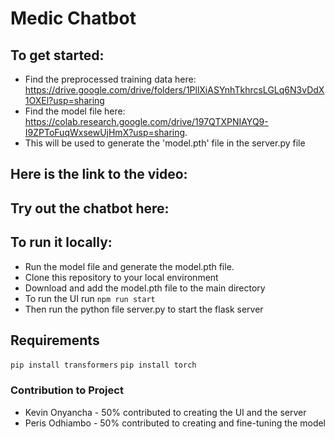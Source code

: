# Medic Chatbot

## To get started:
- Find the preprocessed training data here: https://drive.google.com/drive/folders/1PllXiASYnhTkhrcsLGLq6N3vDdX1OXEl?usp=sharing
- Find the model file here: https://colab.research.google.com/drive/197QTXPNIAYQ9-I9ZPToFuqWxsewUjHmX?usp=sharing. 
- This will be used to generate the 'model.pth' file in the server.py file

## Here is the link to the video: 

## Try out the chatbot here: 

## To run it locally:
- Run the model file and generate the model.pth file.
- Clone this repository to your local environment
- Download and add the model.pth file to the main directory
- To run the UI run `npm run start`
- Then run the python file server.py to start the flask server

## Requirements
`pip install transformers`
`pip install torch`

### Contribution to Project
- Kevin Onyancha - 50% contributed to creating the UI and the server
- Peris Odhiambo - 50% contributed to creating and fine-tuning the model

